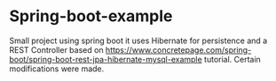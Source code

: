 # Spring-boot-example
Small project using spring boot it uses Hibernate for persistence and a REST Controller based on https://www.concretepage.com/spring-boot/spring-boot-rest-jpa-hibernate-mysql-example tutorial. Certain modifications were made.
